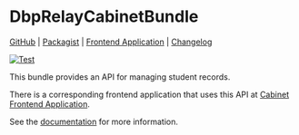 # DbpRelayCabinetBundle

[GitHub](https://github.com/digital-blueprint/relay-cabinet-bundle) |
[Packagist](https://packagist.org/packages/dbp/relay-cabinet-bundle) |
[Frontend Application](https://github.com/digital-blueprint/cabinet-app) |
[Changelog](https://github.com/digital-blueprint/relay-cabinet-bundle/blob/main/CHANGELOG.md)

[![Test](https://github.com/digital-blueprint/relay-cabinet-bundle/actions/workflows/test.yml/badge.svg)](https://github.com/digital-blueprint/relay-cabinet-bundle/actions/workflows/test.yml)

This bundle provides an API for managing student records.

There is a corresponding frontend application that uses this API at
[Cabinet Frontend Application](https://github.com/digital-blueprint/cabinet-frontend).

See the [documentation](./docs) for more information.
